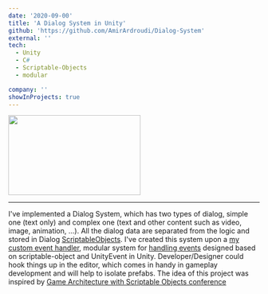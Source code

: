 ```yaml
---
date: '2020-09-00'
title: 'A Dialog System in Unity'
github: 'https://github.com/AmirArdroudi/Dialog-System'
external: ''
tech:
  - Unity
  - C#
  - Scriptable-Objects
  - modular

company: ''
showInProjects: true
---
```


<img src="/images/dialogSystem.png" width="265" height="160"></img>

---
I've implemented a Dialog System, which has two types of dialog, simple one (text only) and complex one (text and other content such as video, image, animation, ...). All the dialog data are separated from the logic and stored in Dialog [ScriptableObjects](https://docs.unity3d.com/Manual/class-ScriptableObject.html).
I've created this system upon a [my custom event handler](https://github.com/AmirArdroudi/unity-custom-eventhandler'), modular system for [handling events](https://github.com/AmirArdroudi/unity-custom-eventhandler') designed based on scriptable-object and UnityEvent in Unity. Developer/Designer could hook things up in the editor, which comes in handy in gameplay development and will help to isolate prefabs. The idea of this project was inspired by [Game Architecture with Scriptable Objects conference](https://www.youtube.com/watch?v=raQ3iHhE_Kk)

